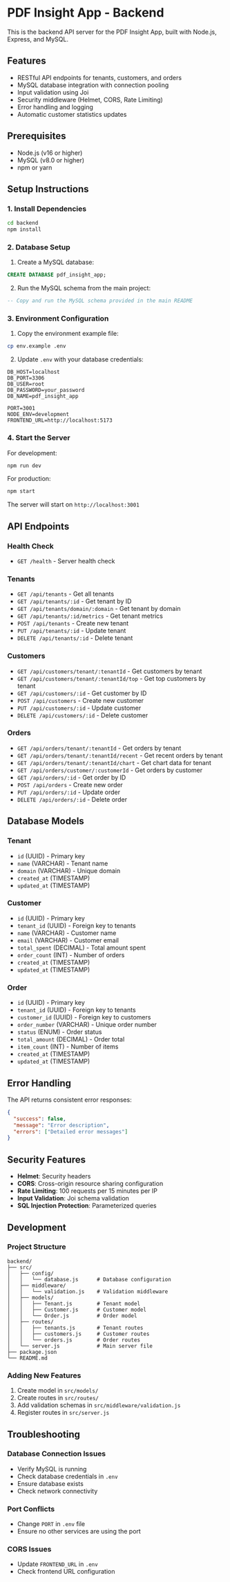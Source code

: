 # PDF Insight App - Backend

This is the backend API server for the PDF Insight App, built with Node.js, Express, and MySQL.

## Features

- RESTful API endpoints for tenants, customers, and orders
- MySQL database integration with connection pooling
- Input validation using Joi
- Security middleware (Helmet, CORS, Rate Limiting)
- Error handling and logging
- Automatic customer statistics updates

## Prerequisites

- Node.js (v16 or higher)
- MySQL (v8.0 or higher)
- npm or yarn

## Setup Instructions

### 1. Install Dependencies

```bash
cd backend
npm install
```

### 2. Database Setup

1. Create a MySQL database:
```sql
CREATE DATABASE pdf_insight_app;
```

2. Run the MySQL schema from the main project:
```sql
-- Copy and run the MySQL schema provided in the main README
```

### 3. Environment Configuration

1. Copy the environment example file:
```bash
cp env.example .env
```

2. Update `.env` with your database credentials:
```env
DB_HOST=localhost
DB_PORT=3306
DB_USER=root
DB_PASSWORD=your_password
DB_NAME=pdf_insight_app

PORT=3001
NODE_ENV=development
FRONTEND_URL=http://localhost:5173
```

### 4. Start the Server

For development:
```bash
npm run dev
```

For production:
```bash
npm start
```

The server will start on `http://localhost:3001`

## API Endpoints

### Health Check
- `GET /health` - Server health check

### Tenants
- `GET /api/tenants` - Get all tenants
- `GET /api/tenants/:id` - Get tenant by ID
- `GET /api/tenants/domain/:domain` - Get tenant by domain
- `GET /api/tenants/:id/metrics` - Get tenant metrics
- `POST /api/tenants` - Create new tenant
- `PUT /api/tenants/:id` - Update tenant
- `DELETE /api/tenants/:id` - Delete tenant

### Customers
- `GET /api/customers/tenant/:tenantId` - Get customers by tenant
- `GET /api/customers/tenant/:tenantId/top` - Get top customers by tenant
- `GET /api/customers/:id` - Get customer by ID
- `POST /api/customers` - Create new customer
- `PUT /api/customers/:id` - Update customer
- `DELETE /api/customers/:id` - Delete customer

### Orders
- `GET /api/orders/tenant/:tenantId` - Get orders by tenant
- `GET /api/orders/tenant/:tenantId/recent` - Get recent orders by tenant
- `GET /api/orders/tenant/:tenantId/chart` - Get chart data for tenant
- `GET /api/orders/customer/:customerId` - Get orders by customer
- `GET /api/orders/:id` - Get order by ID
- `POST /api/orders` - Create new order
- `PUT /api/orders/:id` - Update order
- `DELETE /api/orders/:id` - Delete order

## Database Models

### Tenant
- `id` (UUID) - Primary key
- `name` (VARCHAR) - Tenant name
- `domain` (VARCHAR) - Unique domain
- `created_at` (TIMESTAMP)
- `updated_at` (TIMESTAMP)

### Customer
- `id` (UUID) - Primary key
- `tenant_id` (UUID) - Foreign key to tenants
- `name` (VARCHAR) - Customer name
- `email` (VARCHAR) - Customer email
- `total_spent` (DECIMAL) - Total amount spent
- `order_count` (INT) - Number of orders
- `created_at` (TIMESTAMP)
- `updated_at` (TIMESTAMP)

### Order
- `id` (UUID) - Primary key
- `tenant_id` (UUID) - Foreign key to tenants
- `customer_id` (UUID) - Foreign key to customers
- `order_number` (VARCHAR) - Unique order number
- `status` (ENUM) - Order status
- `total_amount` (DECIMAL) - Order total
- `item_count` (INT) - Number of items
- `created_at` (TIMESTAMP)
- `updated_at` (TIMESTAMP)

## Error Handling

The API returns consistent error responses:

```json
{
  "success": false,
  "message": "Error description",
  "errors": ["Detailed error messages"]
}
```

## Security Features

- **Helmet**: Security headers
- **CORS**: Cross-origin resource sharing configuration
- **Rate Limiting**: 100 requests per 15 minutes per IP
- **Input Validation**: Joi schema validation
- **SQL Injection Protection**: Parameterized queries

## Development

### Project Structure
```
backend/
├── src/
│   ├── config/
│   │   └── database.js      # Database configuration
│   ├── middleware/
│   │   └── validation.js    # Validation middleware
│   ├── models/
│   │   ├── Tenant.js        # Tenant model
│   │   ├── Customer.js      # Customer model
│   │   └── Order.js         # Order model
│   ├── routes/
│   │   ├── tenants.js       # Tenant routes
│   │   ├── customers.js     # Customer routes
│   │   └── orders.js        # Order routes
│   └── server.js            # Main server file
├── package.json
└── README.md
```

### Adding New Features

1. Create model in `src/models/`
2. Create routes in `src/routes/`
3. Add validation schemas in `src/middleware/validation.js`
4. Register routes in `src/server.js`

## Troubleshooting

### Database Connection Issues
- Verify MySQL is running
- Check database credentials in `.env`
- Ensure database exists
- Check network connectivity

### Port Conflicts
- Change `PORT` in `.env` file
- Ensure no other services are using the port

### CORS Issues
- Update `FRONTEND_URL` in `.env`
- Check frontend URL configuration

